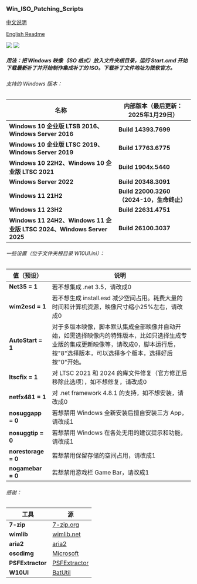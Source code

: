 ### Win_ISO_Patching_Scripts

[中文说明](https://github.com/adavak/Win_ISO_Patching_Scripts/blob/master/README_cn.md)

[English Readme](https://github.com/adavak/Win_ISO_Patching_Scripts/blob/master/README.md)

<a href="https://github.com/adavak/Win_ISO_Patching_Scripts/releases/latest"><img src="https://img.shields.io/github/v/release/adavak/Win_ISO_Patching_Scripts"></a>
<a href="https://github.com/adavak/Win_ISO_Patching_Scripts/releases/latest"><img src="https://img.shields.io/github/release-date-pre/adavak/Win_ISO_Patching_Scripts"></a>

##### 用法：把 Windows 映像（ISO 格式）放入文件夹根目录，运行 Start.cmd 开始下载最新补丁并开始制作集成补丁的 ISO。下载补丁文件地址为微软官方。

###### 支持的 Windows 版本：

|名称|内部版本（最后更新：2025年1月29日）|
|---|---|
|**Windows 10 企业版 LTSB 2016、Windows Server 2016**|**Build 14393.7699**|
|**Windows 10 企业版 LTSC 2019、Windows Server 2019**|**Build 17763.6775**|
|**Windows 10 22H2、Windows 10 企业版 LTSC 2021**|**Build 1904x.5440**|
|**Windows Server 2022**|**Build 20348.3091**|
|**Windows 11 21H2**|**Build 22000.3260（2024-10，生命终止）**|
|**Windows 11 23H2**|**Build 22631.4751**|
|**Windows 11 24H2、Windows 11 企业版 LTSC 2024、Windows Server 2025**|**Build 26100.3037**|

###### 一些设置（位于文件夹根目录 W10UI.ini）：
|值（预设）|说明|
|---|---|
|**Net35 = 1**|若不想集成 .net 3.5，请改成0|
|**wim2esd = 1**|若不想生成 install.esd 减少空间占用。耗费大量的时间和计算机资源，映像尺寸缩小25%左右，请改成0|
|**AutoStart = 1**|对于多版本映像，脚本默认集成全部映像并自动开始，如需选择映像内的特殊版本，比如只选择生成专业版的集成更新映像等，请改成0，脚本运行后，按"8"选择版本，可以选择多个版本，选择好后按"0"开始。|
|**ltscfix = 1**|对 LTSC 2021 和 2024 的库文件修复（官方修正后移除此选项），如不想修复，请改成0|
|**netfx481 = 1**|对 .net framework 4.8.1 的支持，如不想安装，请改成0|
|**nosuggapp = 0**|若想禁用 Windows 全新安装后擅自安装三方 App，请改成1|
|**nosuggtip = 0**|若想禁用 Windows 在各处无用的建议提示和功能，请改成1|
|**norestorage = 0**|若想禁用保留存储的空间占用，请改成1|
|**nogamebar = 0**|若想禁用游戏栏 Game Bar，请改成1|

###### 感谢：
|工具|源|
|---|---|
|**7-zip**|[7-zip.org](https://www.7-zip.org)|
|**wimlib**|[wimlib.net](https://wimlib.net)|
|**aria2**|[aria2](https://github.com/aria2/aria2)|
|**oscdimg**|[Microsoft](https://learn.microsoft.com/en-us/windows-hardware/manufacture/desktop/oscdimg-command-line-options)|
|**PSFExtractor**|[PSFExtractor](https://github.com/Secant1006/PSFExtractor)|
|**W10UI**|[BatUtil](https://github.com/abbodi1406/BatUtil)|
